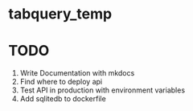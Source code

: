 # tabquery_temp

# TODO
1. Write Documentation with mkdocs
2. Find where to deploy api
3. Test API in production with environment variables
4. Add sqlitedb to dockerfile